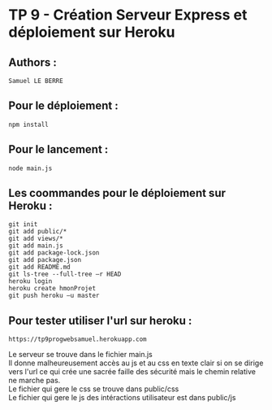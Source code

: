 # TP 9 - Création Serveur Express et déploiement sur Heroku
## Authors :
    Samuel LE BERRE
## Pour le déploiement :
    npm install
## Pour le lancement :
    node main.js
## Les coommandes pour le déploiement sur Heroku :
    git init
    git add public/*
    git add views/*
    git add main.js
    git add package-lock.json
    git add package.json
    git add README.md
    git ls-tree --full-tree –r HEAD
    heroku login
    heroku create hmonProjet
    git push heroku –u master
## Pour tester utiliser l'url sur heroku :
    https://tp9progwebsamuel.herokuapp.com

Le serveur se trouve dans le fichier main.js<br>
    Il donne malheureusement accès au js et au css en texte clair si on se dirige vers l'url ce qui crée une sacrée faille des
    sécurité mais le chemin relative ne marche pas. <br>
Le fichier qui gere le css se trouve dans public/css<br>
Le fichier qui gere le js des intéractions utilisateur est dans public/js
